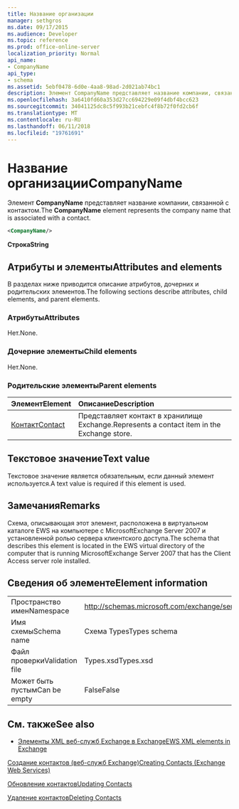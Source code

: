 ```yaml
---
title: Название организации
manager: sethgros
ms.date: 09/17/2015
ms.audience: Developer
ms.topic: reference
ms.prod: office-online-server
localization_priority: Normal
api_name:
- CompanyName
api_type:
- schema
ms.assetid: 5ebf0478-6d0e-4aa8-98ad-2d021ab74bc1
description: Элемент CompanyName представляет название компании, связанной с контактом.
ms.openlocfilehash: 3a6410fd60a353d27cc694229e09f4dbf4bcc623
ms.sourcegitcommit: 34041125dc8c5f993b21cebfc4f8b72f0fd2cb6f
ms.translationtype: MT
ms.contentlocale: ru-RU
ms.lasthandoff: 06/11/2018
ms.locfileid: "19761691"
---
```

# <a name="companyname"></a><span data-ttu-id="50019-103">Название организации</span><span class="sxs-lookup"><span data-stu-id="50019-103">CompanyName</span></span>

<span data-ttu-id="50019-104">Элемент **CompanyName** представляет название компании, связанной с контактом.</span><span class="sxs-lookup"><span data-stu-id="50019-104">The **CompanyName** element represents the company name that is associated with a contact.</span></span> 
  
```xml
<CompanyName/>
```

 <span data-ttu-id="50019-105">**Строка**</span><span class="sxs-lookup"><span data-stu-id="50019-105">**String**</span></span>
## <a name="attributes-and-elements"></a><span data-ttu-id="50019-106">Атрибуты и элементы</span><span class="sxs-lookup"><span data-stu-id="50019-106">Attributes and elements</span></span>

<span data-ttu-id="50019-107">В разделах ниже приводится описание атрибутов, дочерних и родительских элементов.</span><span class="sxs-lookup"><span data-stu-id="50019-107">The following sections describe attributes, child elements, and parent elements.</span></span>
  
### <a name="attributes"></a><span data-ttu-id="50019-108">Атрибуты</span><span class="sxs-lookup"><span data-stu-id="50019-108">Attributes</span></span>

<span data-ttu-id="50019-109">Нет.</span><span class="sxs-lookup"><span data-stu-id="50019-109">None.</span></span>
  
### <a name="child-elements"></a><span data-ttu-id="50019-110">Дочерние элементы</span><span class="sxs-lookup"><span data-stu-id="50019-110">Child elements</span></span>

<span data-ttu-id="50019-111">Нет.</span><span class="sxs-lookup"><span data-stu-id="50019-111">None.</span></span>
  
### <a name="parent-elements"></a><span data-ttu-id="50019-112">Родительские элементы</span><span class="sxs-lookup"><span data-stu-id="50019-112">Parent elements</span></span>

|<span data-ttu-id="50019-113">**Элемент**</span><span class="sxs-lookup"><span data-stu-id="50019-113">**Element**</span></span>|<span data-ttu-id="50019-114">**Описание**</span><span class="sxs-lookup"><span data-stu-id="50019-114">**Description**</span></span>|
|:-----|:-----|
|[<span data-ttu-id="50019-115">Контакт</span><span class="sxs-lookup"><span data-stu-id="50019-115">Contact</span></span>](contact.md) <br/> |<span data-ttu-id="50019-116">Представляет контакт в хранилище Exchange.</span><span class="sxs-lookup"><span data-stu-id="50019-116">Represents a contact item in the Exchange store.</span></span>  <br/> |
   
## <a name="text-value"></a><span data-ttu-id="50019-117">Текстовое значение</span><span class="sxs-lookup"><span data-stu-id="50019-117">Text value</span></span>

<span data-ttu-id="50019-118">Текстовое значение является обязательным, если данный элемент используется.</span><span class="sxs-lookup"><span data-stu-id="50019-118">A text value is required if this element is used.</span></span>
  
## <a name="remarks"></a><span data-ttu-id="50019-119">Замечания</span><span class="sxs-lookup"><span data-stu-id="50019-119">Remarks</span></span>

<span data-ttu-id="50019-120">Схема, описывающая этот элемент, расположена в виртуальном каталоге EWS на компьютере с MicrosoftExchange Server 2007 и установленной ролью сервера клиентского доступа.</span><span class="sxs-lookup"><span data-stu-id="50019-120">The schema that describes this element is located in the EWS virtual directory of the computer that is running MicrosoftExchange Server 2007 that has the Client Access server role installed.</span></span>
  
## <a name="element-information"></a><span data-ttu-id="50019-121">Сведения об элементе</span><span class="sxs-lookup"><span data-stu-id="50019-121">Element information</span></span>

|||
|:-----|:-----|
|<span data-ttu-id="50019-122">Пространство имен</span><span class="sxs-lookup"><span data-stu-id="50019-122">Namespace</span></span>  <br/> |http://schemas.microsoft.com/exchange/services/2006/types  <br/> |
|<span data-ttu-id="50019-123">Имя схемы</span><span class="sxs-lookup"><span data-stu-id="50019-123">Schema name</span></span>  <br/> |<span data-ttu-id="50019-124">Схема Types</span><span class="sxs-lookup"><span data-stu-id="50019-124">Types schema</span></span>  <br/> |
|<span data-ttu-id="50019-125">Файл проверки</span><span class="sxs-lookup"><span data-stu-id="50019-125">Validation file</span></span>  <br/> |<span data-ttu-id="50019-126">Types.xsd</span><span class="sxs-lookup"><span data-stu-id="50019-126">Types.xsd</span></span>  <br/> |
|<span data-ttu-id="50019-127">Может быть пустым</span><span class="sxs-lookup"><span data-stu-id="50019-127">Can be empty</span></span>  <br/> |<span data-ttu-id="50019-128">False</span><span class="sxs-lookup"><span data-stu-id="50019-128">False</span></span>  <br/> |
   
## <a name="see-also"></a><span data-ttu-id="50019-129">См. также</span><span class="sxs-lookup"><span data-stu-id="50019-129">See also</span></span>



- [<span data-ttu-id="50019-130">Элементы XML веб-служб Exchange в Exchange</span><span class="sxs-lookup"><span data-stu-id="50019-130">EWS XML elements in Exchange</span></span>](ews-xml-elements-in-exchange.md)


[<span data-ttu-id="50019-131">Создание контактов (веб-служб Exchange)</span><span class="sxs-lookup"><span data-stu-id="50019-131">Creating Contacts (Exchange Web Services)</span></span>](http://msdn.microsoft.com/library/4845917e-70d1-481c-bbd7-011ec6571789%28Office.15%29.aspx)
  
[<span data-ttu-id="50019-132">Обновление контактов</span><span class="sxs-lookup"><span data-stu-id="50019-132">Updating Contacts</span></span>](http://msdn.microsoft.com/library/9a865953-b94a-4229-b632-2dee433314be%28Office.15%29.aspx)
  
[<span data-ttu-id="50019-133">Удаление контактов</span><span class="sxs-lookup"><span data-stu-id="50019-133">Deleting Contacts</span></span>](http://msdn.microsoft.com/library/fcc3dc84-cd3e-455e-a1a7-ae6921c9b588%28Office.15%29.aspx)

